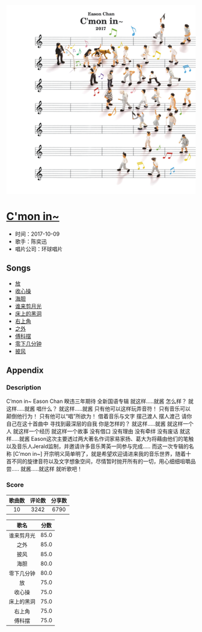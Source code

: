 <p align="center">
	<img src="imgs/c_mon_in_.jpg" alt="album_img" />
</p>

# [C'mon in~](https://music.163.com/album?id=36304576)

* 时间：2017-10-09
* 歌手：陈奕迅
* 唱片公司：环球唱片
## Songs

* [放](songs/放_509098886/README.md)
* [收心操](songs/收心操_509098885/README.md)
* [海胆](songs/海胆_509098887/README.md)
* [谁来剪月光](songs/谁来剪月光_509098889/README.md)
* [床上的黑洞](songs/床上的黑洞_509098884/README.md)
* [右上角](songs/右上角_509098883/README.md)
* [之外](songs/之外_509106722/README.md)
* [傅科摆](songs/傅科摆_509106724/README.md)
* [零下几分钟](songs/零下几分钟_509106725/README.md)
* [披风](songs/披风_509098892/README.md)
## Appendix

### Description

C’mon in~
Eason Chan
睽违三年期待 全新国语专辑
就这样…..就酱
怎么样？
就这样…..就酱
唱什么？
就这样…..就酱
只有他可以这样玩弄音符！
只有音乐可以颠倒他行为！
只有他可以“唱”所欲为！
借着音乐与文字 摆己渡人 摆人渡己
请你自己在这十首曲中 寻找到最深层的自我
你是怎样的？
就这样…..就酱
就这样一个人
就这样一个经历
就这样一个故事
没有借口 没有理由 没有牵绊 没有废话
就这样…..就酱
Eason这次主要透过两大著名作词家易家扬、葛大为将藉由他们的笔触以及音乐人Jerald监制，并邀请许多音乐菁英一同参与完成…..
而这一次专辑的名称 [C’mon in~] 开宗明义简单明了，就是希望欢迎请进来我的音乐世界，随着十首不同的旋律音符以及文字想象空间，尽情暂时抛开所有的一切，用心细细咀嚼品尝…..
就酱…..就这样
就听歌吧！

### Score

|歌曲数|评论数|分享数|
|:---:|:---:|:---:|
|10|3242|6790|

|歌名|分数|
|:---:|:---:|
|谁来剪月光|85.0
|之外|85.0
|披风|85.0
|海胆|80.0
|零下几分钟|80.0
|放|75.0
|收心操|75.0
|床上的黑洞|75.0
|右上角|75.0
|傅科摆|75.0
